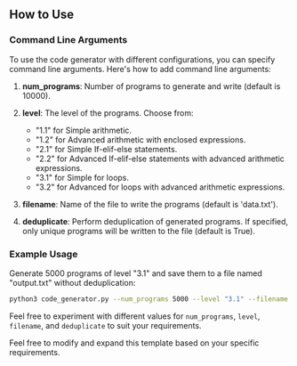 
## How to Use

### Command Line Arguments

To use the code generator with different configurations, you can specify command line arguments. Here's how to add command line arguments:

1. **num_programs**: Number of programs to generate and write (default is 10000).
2. **level**: The level of the programs. Choose from:
   - "1.1" for Simple arithmetic.
   - "1.2" for Advanced arithmetic with enclosed expressions.
   - "2.1" for Simple If-elif-else statements.
   - "2.2" for Advanced If-elif-else statements with advanced arithmetic expressions.
   - "3.1" for Simple for loops.
   - "3.2" for Advanced for loops with advanced arithmetic expressions.

3. **filename**: Name of the file to write the programs (default is 'data.txt').

4. **deduplicate**: Perform deduplication of generated programs. If specified, only unique programs will be written to the file (default is True).

### Example Usage

Generate 5000 programs of level "3.1" and save them to a file named "output.txt" without deduplication:

```bash
python3 code_generator.py --num_programs 5000 --level "3.1" --filename "output.txt" --deduplicate
```

Feel free to experiment with different values for `num_programs`, `level`, `filename`, and `deduplicate` to suit your requirements.


Feel free to modify and expand this template based on your specific requirements.
